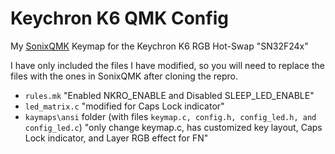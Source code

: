 # Keychron K6 QMK Config

My [SonixQMK](https://github.com/SonixQMK/qmk_firmware) Keymap for the Keychron K6 RGB Hot-Swap "SN32F24x"

I have only included the files I have modified, so you will need to replace the files with the ones in SonixQMK after cloning the repro.

- `rules.mk` "Enabled NKRO_ENABLE and Disabled SLEEP_LED_ENABLE"
- `led_matrix.c` "modified for Caps Lock indicator"
- `kaymaps\ansi` folder (with files `keymap.c, config.h, config_led.h, and config_led.c`) "only change keymap.c, has customized key layout, Caps Lock indicator, and Layer RGB effect for FN"

